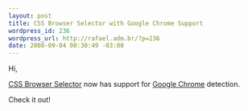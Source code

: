```yaml
--- 
layout: post
title: CSS Browser Selector with Google Chrome Support
wordpress_id: 236
wordpress_url: http://rafael.adm.br/?p=236
date: 2008-09-04 00:30:49 -03:00
---
```

Hi,

<a href="http://rafael.adm.br/css_browser_selector/">CSS Browser Selector</a> now has support for <a href="http://www.google.com/chrome">Google Chrome</a> detection.

Check it out!
